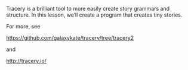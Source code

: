 Tracery is a brilliant tool to more easily create story grammars and structure. In this lesson, we’ll create a program that creates tiny stories. 

For more, see 

https://github.com/galaxykate/tracery/tree/tracery2

and

http://tracery.io/